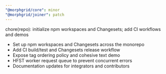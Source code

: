 ```yaml
---
"@morphgrid/core": minor
"@morphgrid/joiner": patch
---
```


chore(repo): initialize npm workspaces and Changesets; add CI workflows and demos

- Set up npm workspaces and Changesets across the monorepo
- Add CI build/test and Changesets release workflow
- Expose tag ordering policy and cohesive text demo
- HFST worker request queue to prevent concurrent errors
- Documentation updates for integrators and contributors

